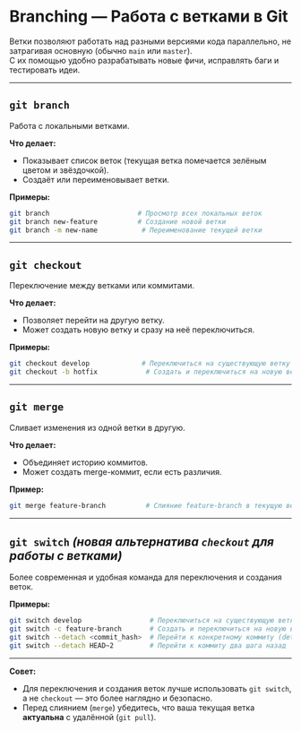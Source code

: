 # Branching — Работа с ветками в Git

Ветки позволяют работать над разными версиями кода параллельно, не затрагивая основную (обычно `main` или `master`).  
С их помощью удобно разрабатывать новые фичи, исправлять баги и тестировать идеи.

---

## **`git branch`**
Работа с локальными ветками.

**Что делает:**
- Показывает список веток (текущая ветка помечается зелёным цветом и звёздочкой).
- Создаёт или переименовывает ветки.

**Примеры:**
```bash
git branch                      # Просмотр всех локальных веток
git branch new-feature          # Создание новой ветки
git branch -m new-name           # Переименование текущей ветки
```

---

## **`git checkout`**
Переключение между ветками или коммитами.

**Что делает:**
- Позволяет перейти на другую ветку.
- Может создать новую ветку и сразу на неё переключиться.

**Примеры:**
```bash
git checkout develop             # Переключиться на существующую ветку
git checkout -b hotfix            # Создать и переключиться на новую ветку
```

---

## **`git merge`**
Сливает изменения из одной ветки в другую.

**Что делает:**
- Объединяет историю коммитов.
- Может создать merge-коммит, если есть различия.

**Пример:**
```bash
git merge feature-branch          # Слияние feature-branch в текущую ветку
```

---

## **`git switch`** *(новая альтернатива `checkout` для работы с ветками)*
Более современная и удобная команда для переключения и создания веток.

**Примеры:**
```bash
git switch develop                 # Переключиться на существующую ветку
git switch -c feature-branch       # Создать и переключиться на новую ветку
git switch --detach <commit_hash>  # Перейти к конкретному коммиту (detached HEAD)
git switch --detach HEAD~2         # Перейти к коммиту два шага назад
```

---

**Совет:**  
- Для переключения и создания веток лучше использовать `git switch`, а не `checkout` — это более наглядно и безопасно.
- Перед слиянием (`merge`) убедитесь, что ваша текущая ветка **актуальна** с удалённой (`git pull`).


